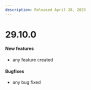 ```yaml
---
description: Released April 28, 2023
---
```


# 29.10.0
#### New features

  * any feature created

#### Bugfixes

  * any bug fixed

